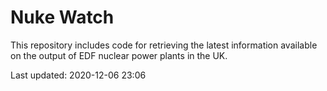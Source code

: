 # Nuke Watch

This repository includes code for retrieving the latest information available on the output of EDF nuclear power plants in the UK.

Last updated: 2020-12-06 23:06